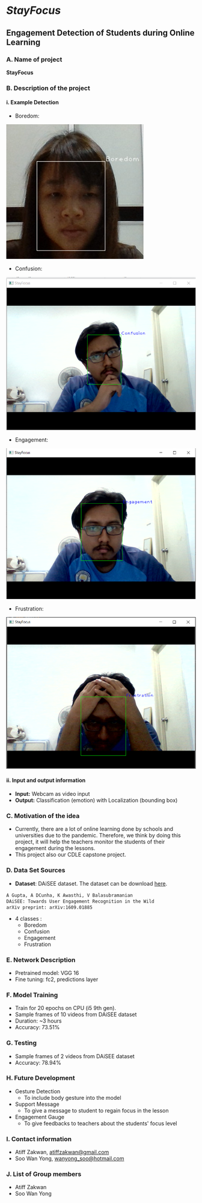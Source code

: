 # _**StayFocus**_

## Engagement Detection of Students during Online Learning

### A. Name of project

**StayFocus**

### B. Description of the project

#### i. Example Detection
- Boredom:

![Boredom](./boredom.jpeg)

- Confusion:

![Confusion](./confuse.PNG)

- Engagement:

![Engagement](./engage.PNG)

- Frustration:

![Frustration](./frust.PNG)

#### ii. Input and output information
- **Input:** Webcam as video input
- **Output:** Classification (emotion) with Localization (bounding box)

### C. Motivation of the idea
- Currently, there are a lot of online learning done by schools and universities due to the pandemic. Therefore, we think by doing this project, it will help the teachers monitor the students of their engagement during the lessons.
- This project also our CDLE capstone project.

### D. Data Set Sources
- **Dataset**: DAiSEE dataset. The dataset can be download [here](https://iith.ac.in/~daisee-dataset/).

```
A Gupta, A DCunha, K Awasthi, V Balasubramanian
DAiSEE: Towards User Engagement Recognition in the Wild
arXiv preprint: arXiv:1609.01885
```
- 4 classes :
    - Boredom
    - Confusion
    - Engagement
    - Frustration

### E. Network Description
- Pretrained model: VGG 16
- Fine tuning: fc2, predictions layer

### F. Model Training
- Train for 20 epochs on CPU (i5 9th gen).
- Sample frames of 10 videos from DAiSEE dataset
- Duration: ~3 hours
- Accuracy: 73.51%

### G. Testing
- Sample frames of 2 videos from DAiSEE dataset
- Accuracy: 78.94%

### H. Future Development
- Gesture Detection
    - To include body gesture into the model
- Support Message
    - To give a message to student to regain focus in the lesson
- Engagement Gauge
    - To give feedbacks to teachers about the students' focus level

### I. Contact information
- Atiff Zakwan, atiffzakwan@gmail.com
- Soo Wan Yong, wanyong_soo@hotmail.com

### J. List of Group members
- Atiff Zakwan
- Soo Wan Yong
